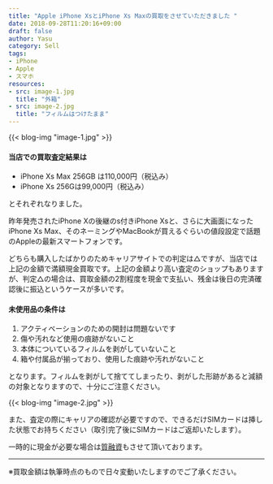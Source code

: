 ```yaml
---
title: "Apple iPhone XsとiPhone Xs Maxの買取をさせていただきました "
date: 2018-09-28T11:20:16+09:00
draft: false
author: Yasu
category: Sell
tags:
- iPhone
- Apple
- スマホ
resources:
- src: image-1.jpg
  title: "外箱"
- src: image-2.jpg
  title: "フィルムはつけたまま"
---
```


{{< blog-img "image-1.jpg" >}}

#### 当店での買取査定結果は

- iPhone Xs Max 256GB は110,000円（税込み）
- iPhone Xs 256Gは99,000円（税込み）

とそれぞれなりました。

昨年発売されたiPhone Xの後継のs付きiPhone Xsと、さらに大画面になったiPhone Xs Max、そのネーミングやMacBookが買えるぐらいの値段設定で話題のAppleの最新スマートフォンです。

どちらも購入したばかりのためキャリアサイトでの判定は△ですが、当店では上記の金額で満額現金買取です。上記の金額より高い査定のショップもありますが、判定△の場合は、買取金額の2割程度を現金で支払い、残金は後日の完済確認後に振込というケースが多いです。

#### 未使用品の条件は

1. アクティベーションのための開封は問題ないです
2. 傷や汚れなど使用の痕跡がないこと
3. 本体についているフィルムを剥がしていないこと
4. 箱や付属品が揃っており、使用した痕跡や汚れがないこと

となります。フィルムを剥がして捨ててしまったり、剥がした形跡があると減額の対象となりますので、十分にご注意ください。

{{< blog-img "image-2.jpg" >}}

また、査定の際にキャリアの確認が必要ですので、できるだけSIMカードは挿した状態でお持ちください（取引完了後にSIMカードはご返却いたします）。

一時的に現金が必要な場合は[質融資](/pawn)もさせて頂いております。

------

※買取金額は執筆時点のもので日々変動いたしますのでご了承ください。



